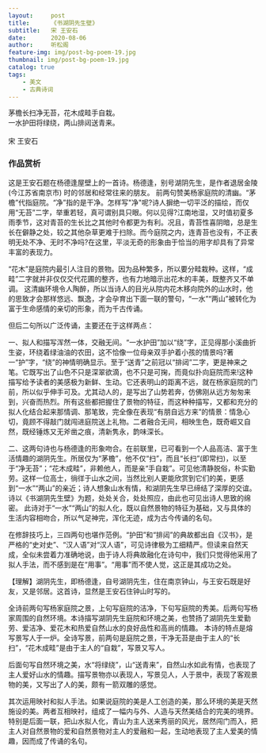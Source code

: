 ```yaml
---
layout:     post
title:      《书湖阴先生壁》
subtitle:   宋 王安石
date:       2020-08-06
author:     听松阁
feature-img: img/post-bg-poem-19.jpg
thumbnail: img/post-bg-poem-19.jpg
catalog: true
tags:
    - 美文
    - 古典诗词
---
```


茅檐长扫净无苔，花木成畦手自栽。<br>
一水护田将绿绕，两山排闼送青来。<br>
<br>
宋 王安石


### 作品赏析
这是王安石题在杨德逢屋壁上的一首诗。杨德逢，别号湖阴先生，是作者退居金陵 (今江苏省南京市) 时的邻居和经常往来的朋友。 前两句赞美杨家庭院的清幽。“茅檐”代指庭院。“净”指的是干净。怎样写"净"呢?诗人摒绝一切平泛的描绘，而仅用“无苔”二字，举重若轻，真可谓别具只眼。何以见得?江南地湿，又时值初夏多雨季节，这对青苔的生长比之其他时令都更为有利。况且，青苔性喜阴暗，总是生长在僻静之处，较之其他杂草更难于扫除。而今庭院之内，连青苔也没有，不正表明无处不净、无时不净吗?在这里，平淡无奇的形象由于恰当的用字却具有了异常丰富的表现力。

“花木”是庭院内最引人注目的景物。因为品种繁多，所以要分畦栽种。这样，“成畦”二字就并非仅仅交代花圃的整齐，也有力地暗示出花木的丰美，既整齐又不单调。 这清幽环境令人陶醉，所以当诗人的目光从院内花木移向院外的山水时，他的思致才会那样悠远、飘逸，才会孕育出下面一联的警句，“一水”“两山”被转化为富于生命感情的亲切的形象，而为千古传诵。

但后二句所以广泛传诵，主要还在于这样两点：

一、拟人和描写浑然一体，交融无间。“一水护田”加以“绕”字，正见得那小溪曲折生姿，环绕着绿油油的农田，这不恰像一位母亲双手护着小孩的情景吗?著一“护”字，“绕”的神情明确显示。至于“送青”之前冠以“排闼”二字，更是神来之笔。它既写出了山色不只是深翠欲滴，也不只是可掬，而竟似扑向庭院而来!这种描写给予读者的美感极为新鲜、生动。它还表明山的距离不远，就在杨家庭院的门前，所以似乎伸手可及。尤其动人的，是写出了山势若奔，仿佛刚从远方匆匆来到，兴奋而热烈。所有这些都把握住了景物的特征，而这种种描写，又都和充分的拟人化结合起来那情调、那笔致，完全像在表现“有朋自远方来”的情景：情急心切，竟顾不得敲门就闯进庭院送上礼物。二者融合无间，相映生色，既奇崛又自然，既经锤炼又无斧凿之痕，清新隽永，韵味深长。

二、这两句诗也与杨德逢的形象吻合。在前联里，已可看到一个人品高洁、富于生活情趣的湖阴先生。所居仅为“茅檐”，他不仅“扫”，而且“长扫”(即常扫)，以至于“净无苔”；“花木成畦”，非赖他人，而是亲“手自栽”。可见他清静脱俗，朴实勤劳。这样一位高士，徜徉于山水之间，当然比别人更能欣赏到它们的美，更感到“一水”“两山”的亲近；诗人想象山水有情，和湖阴先生早已缔结了深厚的交谊。诗以《书湖阴先生壁》为题，处处关合，处处照应，由此也可见出诗人思致的绵密。 此诗对于“一水”“两山”的拟人化，既以自然景物的特征为基础，又与具体的生活内容相吻合，所以气足神完，浑化无迹，成为古今传诵的名句。

在修辞技巧上，三四两句也堪作范例。“护田”和“排闼”的典故都出自《汉书》，是严格的“史对史”、“汉人语”对“汉人语”，可见诗律极为工细精严。但读来自然天成，全似未尝着力准确地说，由于诗人将典故融化在诗句中，我们只觉得他采用了拟人手法，而不感到是在“用事”。“用事”而不使人觉，这正是其成功之处。

【理解】湖阴先生，即杨德逢，自号湖阴先生，住在南京钟山，与王安石既是好友，又是邻居。这首诗，显然是王安石住钟山时写的。

全诗前两句写杨家庭院之景，上句写庭院的洁净，下句写庭院的秀美。后两句写杨家周围的自然环境。本诗描写湖阴先生庭院和环境之美，也赞扬了湖阴先生爱勤劳、爱洁净、爱花木和热爱自然山水的良好品性和高尚的情趣。 本诗的特点是熔写景写人于一炉。全诗写景，前两句是庭院之景，干净无苔是由于主人的“长扫”，“花木成畦”是由于主人的“自栽”，写景又写人。

后面句写自然环境之美，水“将绿绕”，山“送青来”，自然山水如此有情，也表现了主人爱好山水的情趣。描写景物亦以表现人，写景见人，人于景中，表现了客观景物的美，又写出了人的美，颇有一箭双雕的感觉。

其次运用映衬和拟人手法。如果说庭院的美是人工创造的美，那么环境的美是天然施设的美。两者互相映衬，组成了一幅内与外、人造与天然美结合的完美的境界。特别是后面一联，把山水拟人化，青山为主人送来秀丽的风光，居然闯门而入，把主人对自然景物的爱和自然景物对主人的爱融和一起，生动地表现了主人爱美的情趣，因而成了传诵的名句。
